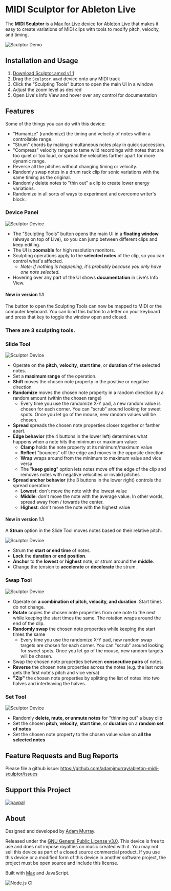 # MIDI Sculptor for Ableton Live

The **MIDI Sculptor**
is a [Max for Live device](http://ableton.com/maxforlive)
for [Ableton Live](http://ableton.com/live/)
that makes it easy to create variations of MIDI clips with tools to modify pitch, velocity, and timing.

![Sculptor Demo](./etc/sculptor.gif)

## Installation and Usage

1. [Download Sculptor.amxd v1.1](./releases/1.1/Sculptor.amxd?raw=true)
2. Drag the `Sculptor.amxd` device onto any MIDI track
3. Click the "Sculpting Tools" button to open the main UI in a window
4. Adjust the zoom level as desired
5. Open Live's Info View and hover over any control for documentation


## Features

Some of the things you can do with this device:
* "Humanize" (randomize) the timing and velocity of notes within a controllable range.
* "Strum" chords by making simultaneous notes play in quick succession.
* "Compress" velocity ranges to tame wild recordings with notes that are too quiet or too loud, or spread the velocities farther apart for more dynamic range.
* Reverse all the pitches without changing timing or velocity.
* Randomly swap notes in a drum rack clip for sonic variations with the same timing as the original.
* Randomly delete notes to "thin out" a clip to create lower energy variations.
* Randomize in all sorts of ways to experiment and overcome writer's block.


### Device Panel

![Sculptor Device](./etc/sculptor.png)

* The "Sculpting Tools" button opens the main UI in a **floating window** (always on top of Live), so you can jump between different clips and keep editing.
* The UI is **zoomable** for high resolution monitors.
* Sculpting operations apply to the **selected notes** of the clip, so you can control what's affected.
  * _Note: If nothing is happening, it's probably because you only have one note selected._
* Hovering over any part of the UI shows **documentation** in Live's Info View.

#### New in version 1.1

The button to open the Sculpting Tools can now be mapped to MIDI or the computer keyboard.
You can bind this button to a letter on your keyboard and press that key to toggle the window open and closed.


### There are **3 sculpting tools**.

### Slide Tool

![Sculptor Device](./etc/slide.png)

* Operate on the **pitch**, **velocity**, **start time**, or **duration** of the selected notes.
* Set a **maximum range** of the operation.
* **Shift** moves the chosen note property in the positive or negative direction
* **Randomize** moves the chosen note property in a random direction by a random amount (within the chosen range)
  * Every time you use the randomize X-Y pad, a new random value is chosen for each corner. You can "scrub" around looking for sweet spots. Once you let go of the mouse, new random values will be chosen.
* **Spread** spreads the chosen note properties closer together or farther apart.
* **Edge behavior** (the 4 buttons in the lower left) determines what happens when a note hits the minimum or maximum value:
  * **Clamp** holds the note property at its minimum/maximum value
  * **Reflect** "bounces" off the edge and moves in the opposite direction
  * **Wrap** wraps around from the minimum to maximum value and vice versa
  * The "**keep going**" option lets notes move off the edge of the clip and removes notes with negative velocities or invalid pitches
* **Spread anchor behavior** (the 3 buttons in the lower right) controls the spread operation:
  * **Lowest**: don't move the note with the lowest value
  * **Middle**: don't move the note with the average value. In other words, spread away from / towards the center.
  * **Highest**: don't move the note with the highest value

#### New in version 1.1

A **Strum** option in the Slide Tool moves notes based on their relative pitch.

![Sculptor Device](./etc/strum.gif)

* Strum the **start or end time** of notes.
* **Lock** the **duration** or **end position**.
* **Anchor** to the **lowest** or **highest** note, or strum around the **middle**.
* Change the tension to **accelerate** or **decelerate** the strum.


### Swap Tool

![Sculptor Device](./etc/swap.png)

* Operate on **a combination of pitch, velocity, and duration**. Start times do not change.
* **Rotate** copies the chosen note properties from one note to the next while keeping the start times the same. The rotation wraps around the end of the clip.
* **Randomly swap** the chosen note properties while keeping the start times the same
  * Every time you use the randomize X-Y pad, new random swap targets are chosen for each corner. You can "scrub" around looking for sweet spots. Once you let go of the mouse, new random targets will be chosen.
* Swap the chosen note properties between **consecutive pairs** of notes.
* **Reverse** the chosen note properties across the notes (e.g. the last note gets the first note's pitch and vice versa)
* **"Zip"** the chosen note properties by splitting the list of notes into two halves and interleaving the halves.


### Set Tool

![Sculptor Device](./etc/set.png)

* Randomly **delete, mute, or unmute notes** for "thinning out" a busy clip
* Set the chosen **pitch**, **velocity**, **start time**, or **duration** on a **random set of notes**
* Set the chosen note property to the chosen value value on **all the selected notes**


## Feature Requests and Bug Reports

Please file a github issue: https://github.com/adamjmurray/ableton-midi-sculptor/issues


## Support this Project

[![paypal](https://www.paypalobjects.com/en_US/i/btn/btn_donateCC_LG.gif)](https://www.paypal.com/cgi-bin/webscr?cmd=_donations&business=8CZDHHJ5WF4WA&currency_code=USD&source=url)


## About

Designed and developed by [Adam Murray](https://github.com/adamjmurray).

Released under the [GNU General Public License v3.0](https://github.com/adamjmurray/ableton-midi-sculptor/blob/master/LICENSE.txt). This device is free to use and does not impose royalties on music created with it. You may not sell this device as part of a closed source commercial product. If you use this device or a modified form of this device in another software project, the project must be open source and include this license.

Built with [Max](http://cycling74.com/products/max/) and JavaScript.

![Node.js CI](https://github.com/adamjmurray/ableton-midi-sculptor/workflows/Node.js%20CI/badge.svg)
